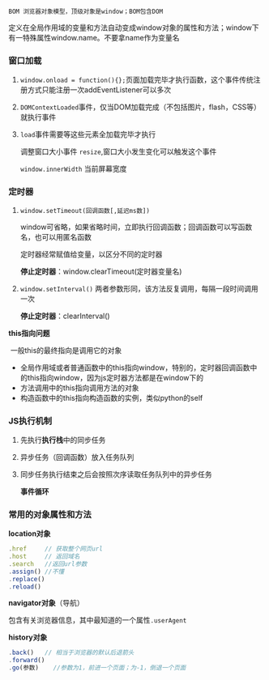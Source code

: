 	BOM	浏览器对象模型，顶级对象是window；BOM包含DOM

定义在全局作用域的变量和方法自动变成window对象的属性和方法；window下有一特殊属性window.name。不要拿name作为变量名

### 窗口加载

1. `window.onload = function(){};`页面加载完毕才执行函数，这个事件传统注册方式只能注册一次addEventListener可以多次

2. `DOMContextLoaded`事件，仅当DOM加载完成（不包括图片，flash，CSS等）就执行事件

3. `load`事件需要等这些元素全加载完毕才执行

   调整窗口大小事件 `resize`,窗口大小发生变化可以触发这个事件

   `window.innerWidth` 当前屏幕宽度

### 定时器

1. `window.setTimeout(回调函数[,延迟ms数])`

   window可省略，如果省略时间，立即执行回调函数；回调函数可以写函数名，也可以用匿名函数

   定时器经常赋值给变量，以区分不同的定时器

   **停止定时器**：window.clearTimeout(定时器变量名)

2. `window.setInterval()` 两者参数形同，该方法反复调用，每隔一段时间调用一次

   **停止定时器**：clearInterval()

**this指向问题**

​	一般this的最终指向是调用它的对象

- 全局作用域或者普通函数中的this指向window，特别的，定时器回调函数中的this指向window，因为js定时器方法都是在window下的
- 方法调用中的this指向调用方法的对象
- 构造函数中的this指向构造函数的实例，类似python的self

### JS执行机制

1. 先执行**执行栈**中的同步任务

2. 异步任务（回调函数）放入任务队列

3. 同步任务执行结束之后会按照次序读取任务队列中的异步任务

   **事件循环**

### 常用的对象属性和方法

**location对象**

```javascript
.href     // 获取整个网页url
.host     // 返回域名
.search   //返回url参数
.assign() //不懂
.replace()
.reload()
```

**navigator对象**（导航）

包含有关浏览器信息，其中最知道的一个属性`.userAgent`

**history对象**

```javascript
.back()   // 相当于浏览器的默认后退箭头
.forward()
.go(参数)    //参数为1，前进一个页面；为-1，倒退一个页面
```

